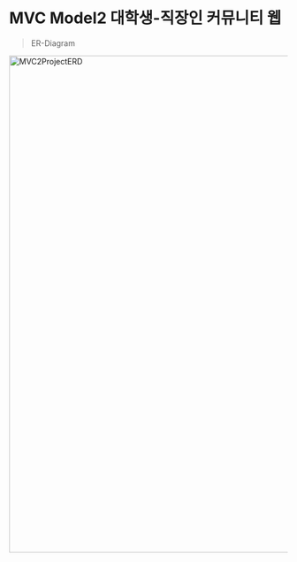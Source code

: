 # MVC Model2 대학생-직장인 커뮤니티 웹

>ER-Diagram
<img width="900" alt="MVC2ProjectERD" src="https://user-images.githubusercontent.com/47963757/54262549-c483a300-45b1-11e9-8964-a3a5363b6ce2.png">
